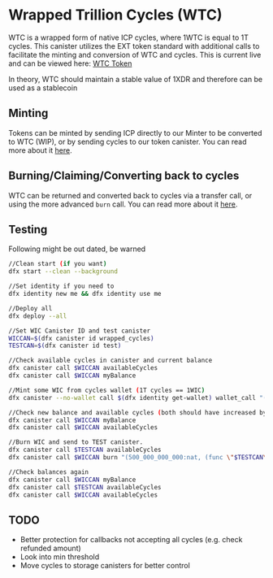 # Wrapped Trillion Cycles (WTC)

WTC is a wrapped form of native ICP cycles, where 1WTC is equal to 1T cycles. This canister utilizes the EXT token standard with additional calls to facilitate the minting and conversion of WTC and cycles. This is current live and can be viewed here: [WTC Token](https://dsneu-dyaaa-aaaad-qagwa-cai.ic.fleek.co/)

In theory, WTC should maintain a stable value of 1XDR and therefore can be used as a stablecoin

## Minting
Tokens can be minted by sending ICP directly to our Minter to be converted to WTC (WIP), or by sending cycles to our token canister. You can read more about it [here](MINTING.md).

## Burning/Claiming/Converting back to cycles
WTC can be returned and converted back to cycles via a transfer call, or using the more advanced `burn` call. You can read more about it [here](CLAIMING.md).

## Testing
Following might be out dated, be warned

```bash
//Clean start (if you want)
dfx start --clean --background

//Set identity if you need to
dfx identity new me && dfx identity use me

//Deploy all
dfx deploy --all

//Set WIC Canister ID and test canister
WICCAN=$(dfx canister id wrapped_cycles)
TESTCAN=$(dfx canister id test)

//Check available cycles in canister and current balance
dfx canister call $WICCAN availableCycles
dfx canister call $WICCAN myBalance

//Mint some WIC from cycles wallet (1T cycles == 1WIC)
dfx canister --no-wallet call $(dfx identity get-wallet) wallet_call "(record { canister = principal \"$WICCAN\"; method_name = \"mint\"; args = blob \"DIDL\00\00\"; cycles = (1_000_000_000_000:nat64); } )"

//Check new balance and available cycles (both should have increased by 1T)
dfx canister call $WICCAN myBalance
dfx canister call $WICCAN availableCycles

//Burn WIC and send to TEST canister. 
dfx canister call $TESTCAN availableCycles
dfx canister call $WICCAN burn "(500_000_000_000:nat, (func \"$TESTCAN\".accept_cycles))"

//Check balances again
dfx canister call $WICCAN myBalance
dfx canister call $TESTCAN availableCycles
dfx canister call $WICCAN availableCycles
```
## TODO
- Better protection for callbacks not accepting all cycles (e.g. check refunded amount)
- Look into min threshold
- Move cycles to storage canisters for better control
